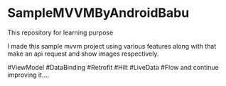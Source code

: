 # SampleMVVMByAndroidBabu
This repository for learning purpose

I made this sample mvvm project using various features along with that make an api request and show images respectively.

#ViewModel #DataBinding #Retrofit #Hilt #LiveData #Flow and continue improving it....
